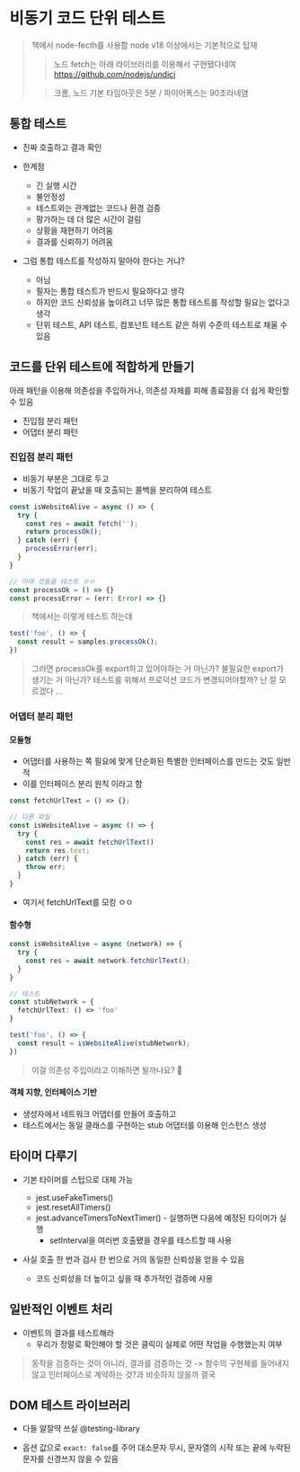 # 비동기 코드 단위 테스트

> 책에서 node-fecth를 사용함
> node v18 이상에서는 기본적으로 탑재
>
> > 노드 fetch는 아래 라이브러리를 이용해서 구현됐다네여
> > https://github.com/nodejs/undici
>  
> > 크롬, 노드 기본 타임아웃은 5분 / 파이어폭스는 90초라네염

## 통합 테스트

* 진짜 호출하고 결과 확인

* 한계점
  + 긴 실행 시간
  + 불안정성
  + 테스트와는 관계없는 코드나 환경 검증
  + 팡가하는 데 더 많은 시간이 걸림
  + 상황을 재현하기 어려움
  + 결과를 신뢰하기 어려움

* 그럼 통합 테스트를 작성하지 말아야 한다는 거냐?
  + 아님
  + 필자는 통합 테스트가 반드시 필요하다고 생각
  + 하지만 코드 신뢰성을 높이려고 너무 많은 통합 테스트를 작성할 필요는 없다고 생각
  + 단위 테스트, API 테스트, 컴포넌트 테스트 같은 하위 수준의 테스트로 채울 수 있음

## 코드를 단위 테스트에 적합하게 만들기

아래 패턴을 이용해 의존성을 주입하거나, 의존성 자체를 피해 종료점을 더 쉽게 확인할 수 있음

* 진입점 분리 패턴
* 어댑터 분리 패턴

### 진입점 분리 패턴

* 비동기 부분은 그대로 두고
* 비동기 작업이 끝났을 때 호출되는 콜백을 분리하여 테스트

```ts
const isWebsiteAlive = async () => {
  try {
    const res = await fetch('');
    return processOk();
  } catch (err) {
    processError(err);
  }
}

// 아래 것들을 테스트 ㅇㅇ
const processOk = () => {}
const processError = (err: Error) => {}
```

> 책에서는 이렇게 테스트 하는데

```ts
test('foo', () => {
  const result = samples.processOk();
})
```

> 그러면 processOk를 export하고 있어야하는 거 아닌가?
> 불필요한 export가 생기는 거 아닌가?
> 테스트를 위해서 프로덕션 코드가 변경되어야할까? 난 잘 모르겠다 ...

### 어댑터 분리 패턴

#### 모듈형

* 어댑터를 사용하는 쪽 필요에 맞게 단순화된 특별한 인터페이스를 만드는 것도 일반적
* 이를 인터페이스 분리 원칙 이라고 함

```ts
const fetchUrlText = () => {};

// 다른 파일
const isWebsiteAlive = async () => {
  try {
    const res = await fetchUrlText()
    return res.text;
  } catch (err) {
    throw err;
  }
}
```

* 여기서 fetchUrlText를 모킹 ㅇㅇ

#### 함수형

```ts
const isWebsiteAlive = async (network) => {
  try {
    const res = await network.fetchUrlText();
  }
}

// 테스트
const stubNetwork = {
  fetchUrlText: () => 'foo'
}

test('foo', () => {
  const result = isWebsiteAlive(stubNetwork);
})
```

> 이걸 의존성 주입이라고 이해하면 될까나요? 🤔

#### 객체 지향, 인터페이스 기반

* 생성자에서 네트워크 어댑터를 만들어 호출하고
* 테스트에서는 동일 클래스를 구현하는 stub 어댑터를 이용해 인스턴스 생성

## 타이머 다루기

* 기본 타이머를 스텁으로 대체 가능
  + jest.useFakeTimers()
  + jest.resetAllTimers()
  + jest.advanceTimersToNextTimer() - 실행하면 다음에 예정된 타이머가 실행
    - setInterval을 여러번 호출됐을 경우를 테스트할 때 사용

* 사실 호출 한 번과 검사 한 번으로 거의 동일한 신뢰성을 얻을 수 있음
  + 코드 신뢰성을 더 높이고 싶을 때 추가적인 검증에 사용

## 일반적인 이벤트 처리

* 이벤트의 결과를 테스트해라
  + 우리가 정말로 확인해야 할 것은 클릭이 실제로 어떤 작업을 수행했는지 여부

> 동작을 검증하는 것이 아니라, 결과를 검증하는 것
> -> 함수의 구현체를 들어내지 않고 인터페이스로 계약하는 것?과 비슷하지 않을까 결국 

## DOM 테스트 라이브러리

* 다들 알잘딱 쓰실 @testing-library

* 옵션 값으로 `exact: false`를 주어 대소문자 무시, 문자열의 시작 또는 끝에 누락된 문자를 신경쓰지 않을 수 있음
